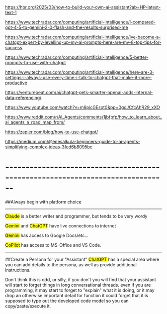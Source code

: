 https://hbr.org/2025/03/how-to-build-your-own-ai-assistant?ab=HP-latest-text-1

https://www.techradar.com/computing/artificial-intelligence/i-compared-gpt-4-5-to-gemini-2-0-flash-and-the-results-surprised-me

https://www.techradar.com/computing/artificial-intelligence/ive-become-a-chatgpt-expert-by-levelling-up-my-ai-prompts-here-are-my-8-top-tips-for-success

https://www.techradar.com/computing/artificial-intelligence/5-better-prompts-to-use-with-chatgpt

https://www.techradar.com/computing/artificial-intelligence/here-are-3-settings-i-always-use-every-time-i-talk-to-chatgpt-that-make-it-more-productive

https://venturebeat.com/ai/chatgpt-gets-smarter-openai-adds-internal-data-referencing/

https://www.youtube.com/watch?v=m6picGEsot0&pp=0gcJCfcAhR29_xXO

https://www.reddit.com/r/AI_Agents/comments/1jbfpfp/how_to_learn_about_ai_agents_a_road_map_from/

https://zapier.com/blog/how-to-use-chatgpt/

https://medium.com/@enesalku/a-beginners-guide-to-ai-agents-simplifying-complex-ideas-3fcd6b8095bc


# ------------------------------------------------------------------------------

##Always begin with platform choice

---

<mark>Claude</mark> is a better writer and programmer, but tends to be very wordy

<mark>Gemini</mark> and <mark>ChatGPT</mark> have live connections to internet

<mark>Gemini</mark> has access to Google Docs/etc...

<mark>CoPilot</mark> has access to MS-Office and VS Code.

---

##Create a Persona for your "Assistant"
<mark>ChatGPT</mark> has a special area where you can
add details to the persona, as well as provide additional instructions.

Don't think this is odd, or silly, if you don't you will find that your assistant
will start to forget things in long conversational threads. even if you are
programming, it may start to forget to "explain" what it is doing, or it may drop
an otherwise important detail for function it could forget that it is supposed to
type out the developed code model so you can copy/paste/execute it.

